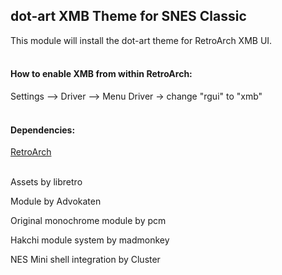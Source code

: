 ## dot-art XMB Theme for SNES Classic

This module will install the dot-art theme for RetroArch XMB UI.
<br><br>
#### **How to enable XMB from within RetroArch:**
Settings —> Driver —> Menu Driver -> change "rgui" to "xmb"
<br><br>
#### **Dependencies:**
<a href="https://github.com/TheOtherGuys-Hakchi-Projects/Hakchi-Retroarch-Neo-1.7.0/releases">RetroArch</a>
<br><br>


Assets by libretro

Module by Advokaten

Original monochrome module by pcm

Hakchi module system by madmonkey

NES Mini shell integration by Cluster
